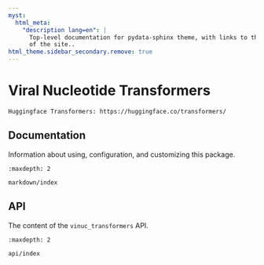 ```yaml
---
myst:
  html_meta:
    "description lang=en": |
      Top-level documentation for pydata-sphinx theme, with links to the rest
      of the site..
html_theme.sidebar_secondary.remove: true
---
```


# Viral Nucleotide Transformers

```{seealso}
Huggingface Transformers: https://huggingface.co/transformers/
```

## Documentation

Information about using, configuration, and customizing this package.

```{toctree}
:maxdepth: 2

markdown/index
```

## API

The content of the `vinuc_transformers` API.

```{toctree}
:maxdepth: 2

api/index
```